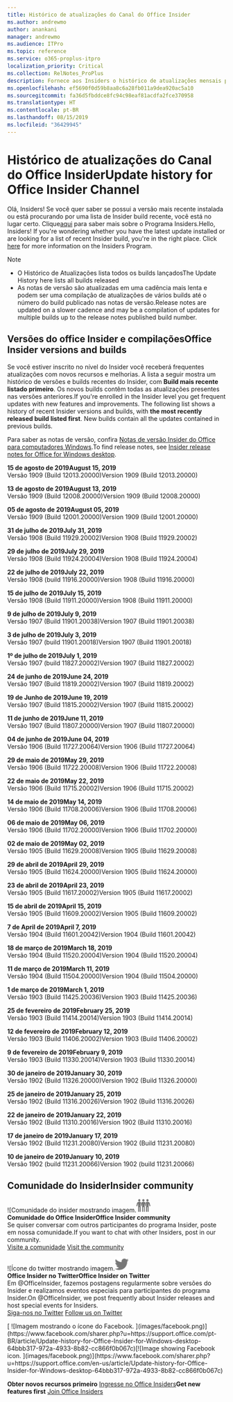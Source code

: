 ```yaml
---
title: Histórico de atualizações do Canal do Office Insider
ms.author: andrewmo
author: anankani
manager: andrewmo
ms.audience: ITPro
ms.topic: reference
ms.service: o365-proplus-itpro
localization_priority: Critical
ms.collection: RelNotes_ProPlus
description: Fornece aos Insiders o histórico de atualizações mensais para os lançamentos do Canal Mensal Insider – Modo Rápido para a área de trabalho do Windows
ms.openlocfilehash: ef5690f0d59b8aa8c6a28fb011a9dea920ac5a10
ms.sourcegitcommit: fa36d5fbddce8fc94c98eaf81acdfa2fce370958
ms.translationtype: HT
ms.contentlocale: pt-BR
ms.lasthandoff: 08/15/2019
ms.locfileid: "36429945"
---
```

# <a name="update-history-for-office-insider-channel"></a><span data-ttu-id="96504-103">Histórico de atualizações do Canal do Office Insider</span><span class="sxs-lookup"><span data-stu-id="96504-103">Update history for Office Insider Channel</span></span>

<span data-ttu-id="96504-p101">Olá, Insiders! Se você quer saber se possui a versão mais recente instalada ou está procurando por uma lista de Insider build recente, você está no lugar certo. Clique[aqui](https://insider.office.com/) para saber mais sobre o Programa Insiders.</span><span class="sxs-lookup"><span data-stu-id="96504-p101">Hello, Insiders! If you're wondering whether you have the latest update installed or are looking for a list of recent Insider build, you're in the right place. Click [here](https://insider.office.com/) for more information on the Insiders Program.</span></span>

> [!NOTE]
> - <span data-ttu-id="96504-107">O Histórico de Atualizações lista todos os builds lançados</span><span class="sxs-lookup"><span data-stu-id="96504-107">The Update History here lists all builds released</span></span>
> - <span data-ttu-id="96504-108">As notas de versão são atualizadas em uma cadência mais lenta e podem ser uma compilação de atualizações de vários builds até o número do build publicado nas notas de versão.</span><span class="sxs-lookup"><span data-stu-id="96504-108">Release notes are updated on a slower cadence and may be a compilation of updates for multiple builds up to the release notes published build number.</span></span>



## <a name="office-insider-versions-and-builds"></a><span data-ttu-id="96504-109">Versões do office Insider e compilações</span><span class="sxs-lookup"><span data-stu-id="96504-109">Office Insider versions and builds</span></span>

<span data-ttu-id="96504-p102">Se você estiver inscrito no nível do Insider você receberá frequentes atualizações com novos recursos e melhorias. A lista a seguir mostra um histórico de versões e builds recentes do Insider, com **Build mais recente listado primeiro**. Os novos builds contêm todas as atualizações presentes nas versões anteriores.</span><span class="sxs-lookup"><span data-stu-id="96504-p102">If you're enrolled in the Insider level you get frequent updates with new features and improvements. The following list shows a history of recent Insider versions and builds, with **the most recently released build listed first**. New builds contain all the updates contained in previous builds.</span></span> 

<span data-ttu-id="96504-113">Para saber as notas de versão, confira [Notas de versão Insider do Office para computadores Windows](https://docs.microsoft.com/pt-BR/OfficeUpdates/release-notes-office-insider).</span><span class="sxs-lookup"><span data-stu-id="96504-113">To find release notes, see [Insider release notes for Office for Windows desktop](https://docs.microsoft.com/en-us/OfficeUpdates/release-notes-office-insider).</span></span>

[//]: # (NÃO REMOVA)

<span data-ttu-id="96504-115">**15 de agosto de 2019**</span><span class="sxs-lookup"><span data-stu-id="96504-115">**August 15, 2019**</span></span><br/>
<span data-ttu-id="96504-116">Versão 1909 (Build 12013.20000)</span><span class="sxs-lookup"><span data-stu-id="96504-116">Version 1909 (Build 12013.20000)</span></span><br/>

<span data-ttu-id="96504-117">**13 de agosto de 2019**</span><span class="sxs-lookup"><span data-stu-id="96504-117">**August 13, 2019**</span></span><br/>
<span data-ttu-id="96504-118">Versão 1909 (Build 12008.20000)</span><span class="sxs-lookup"><span data-stu-id="96504-118">Version 1909 (Build 12008.20000)</span></span><br/>

<span data-ttu-id="96504-119">**05 de agosto de 2019**</span><span class="sxs-lookup"><span data-stu-id="96504-119">**August 05, 2019**</span></span><br/>
<span data-ttu-id="96504-120">Versão 1909 (Build 12001.20000)</span><span class="sxs-lookup"><span data-stu-id="96504-120">Version 1909 (Build 12001.20000)</span></span><br/>

<span data-ttu-id="96504-121">**31 de julho de 2019**</span><span class="sxs-lookup"><span data-stu-id="96504-121">**July 31, 2019**</span></span><br/>
<span data-ttu-id="96504-122">Versão 1908 (Build 11929.20002)</span><span class="sxs-lookup"><span data-stu-id="96504-122">Version 1908 (Build 11929.20002)</span></span><br/>

<span data-ttu-id="96504-123">**29 de julho de 2019**</span><span class="sxs-lookup"><span data-stu-id="96504-123">**July 29, 2019**</span></span><br/>
<span data-ttu-id="96504-124">Versão 1908 (Build 11924.20004)</span><span class="sxs-lookup"><span data-stu-id="96504-124">Version 1908 (Build 11924.20004)</span></span><br/>

<span data-ttu-id="96504-125">**22 de julho de 2019**</span><span class="sxs-lookup"><span data-stu-id="96504-125">**July 22, 2019**</span></span><br/>
<span data-ttu-id="96504-126">Versão 1908 (build 11916.20000)</span><span class="sxs-lookup"><span data-stu-id="96504-126">Version 1908 (Build 11916.20000)</span></span><br/>

<span data-ttu-id="96504-127">**15 de julho de 2019**</span><span class="sxs-lookup"><span data-stu-id="96504-127">**July 15, 2019**</span></span><br/>
<span data-ttu-id="96504-128">Versão 1908 (Build 11911.20000)</span><span class="sxs-lookup"><span data-stu-id="96504-128">Version 1908 (Build 11911.20000)</span></span><br/>

<span data-ttu-id="96504-129">**9 de julho de 2019**</span><span class="sxs-lookup"><span data-stu-id="96504-129">**July 9, 2019**</span></span><br/>
<span data-ttu-id="96504-130">Versão 1907 (Build 11901.20038)</span><span class="sxs-lookup"><span data-stu-id="96504-130">Version 1907 (Build 11901.20038)</span></span><br/>

<span data-ttu-id="96504-131">**3 de julho de 2019**</span><span class="sxs-lookup"><span data-stu-id="96504-131">**July 3, 2019**</span></span><br/>
<span data-ttu-id="96504-132">Versão 1907 (build 11901.20018)</span><span class="sxs-lookup"><span data-stu-id="96504-132">Version 1907 (Build 11901.20018)</span></span><br/>

<span data-ttu-id="96504-133">**1º de julho de 2019**</span><span class="sxs-lookup"><span data-stu-id="96504-133">**July 1, 2019**</span></span><br/>
<span data-ttu-id="96504-134">Versão 1907 (build 11827.20002)</span><span class="sxs-lookup"><span data-stu-id="96504-134">Version 1907 (Build 11827.20002)</span></span><br/>

<span data-ttu-id="96504-135">**24 de junho de 2019**</span><span class="sxs-lookup"><span data-stu-id="96504-135">**June 24, 2019**</span></span><br/>
<span data-ttu-id="96504-136">Versão 1907 (Build 11819.20002)</span><span class="sxs-lookup"><span data-stu-id="96504-136">Version 1907 (Build 11819.20002)</span></span><br/>

<span data-ttu-id="96504-137">**19 de Junho de 2019**</span><span class="sxs-lookup"><span data-stu-id="96504-137">**June 19, 2019**</span></span><br/>
<span data-ttu-id="96504-138">Versão 1907 (Build 11815.20002)</span><span class="sxs-lookup"><span data-stu-id="96504-138">Version 1907 (Build 11815.20002)</span></span><br/>

<span data-ttu-id="96504-139">**11 de junho de 2019**</span><span class="sxs-lookup"><span data-stu-id="96504-139">**June 11, 2019**</span></span><br/>
<span data-ttu-id="96504-140">Versão 1907 (Build 11807.20000)</span><span class="sxs-lookup"><span data-stu-id="96504-140">Version 1907 (Build 11807.20000)</span></span><br/>

<span data-ttu-id="96504-141">**04 de junho de 2019**</span><span class="sxs-lookup"><span data-stu-id="96504-141">**June 04, 2019**</span></span><br/>
<span data-ttu-id="96504-142">Versão 1906 (Build 11727.20064)</span><span class="sxs-lookup"><span data-stu-id="96504-142">Version 1906 (Build 11727.20064)</span></span><br/>


<span data-ttu-id="96504-143">**29 de maio de 2019**</span><span class="sxs-lookup"><span data-stu-id="96504-143">**May 29, 2019**</span></span><br/>
<span data-ttu-id="96504-144">Versão 1906 (Build 11722.20008)</span><span class="sxs-lookup"><span data-stu-id="96504-144">Version 1906 (Build 11722.20008)</span></span><br/>

<span data-ttu-id="96504-145">**22 de maio de 2019**</span><span class="sxs-lookup"><span data-stu-id="96504-145">**May 22, 2019**</span></span><br/> <span data-ttu-id="96504-146">Versão 1906 (Build 11715.20002)</span><span class="sxs-lookup"><span data-stu-id="96504-146">Version 1906 (Build 11715.20002)</span></span><br/> 

<span data-ttu-id="96504-147">**14 de maio de 2019**</span><span class="sxs-lookup"><span data-stu-id="96504-147">**May 14, 2019**</span></span><br/> <span data-ttu-id="96504-148">Versão 1906 (Build 11708.20006)</span><span class="sxs-lookup"><span data-stu-id="96504-148">Version 1906 (Build 11708.20006)</span></span><br/>

<span data-ttu-id="96504-149">**06 de maio de 2019**</span><span class="sxs-lookup"><span data-stu-id="96504-149">**May 06, 2019**</span></span><br/>
<span data-ttu-id="96504-150">Versão 1906 (Build 11702.20000)</span><span class="sxs-lookup"><span data-stu-id="96504-150">Version 1906 (Build 11702.20000)</span></span><br/>

<span data-ttu-id="96504-151">**02 de maio de 2019**</span><span class="sxs-lookup"><span data-stu-id="96504-151">**May 02, 2019**</span></span><br/>
<span data-ttu-id="96504-152">Versão 1905 (Build 11629.20008)</span><span class="sxs-lookup"><span data-stu-id="96504-152">Version 1905 (Build 11629.20008)</span></span><br/>

<span data-ttu-id="96504-153">**29 de abril de 2019**</span><span class="sxs-lookup"><span data-stu-id="96504-153">**April 29, 2019**</span></span><br/>
<span data-ttu-id="96504-154">Versão 1905 (Build 11624.20000)</span><span class="sxs-lookup"><span data-stu-id="96504-154">Version 1905 (Build 11624.20000)</span></span><br/>

<span data-ttu-id="96504-155">**23 de abril de 2019**</span><span class="sxs-lookup"><span data-stu-id="96504-155">**April 23, 2019**</span></span><br/> <span data-ttu-id="96504-156">Versão 1905 (Build 11617.20002)</span><span class="sxs-lookup"><span data-stu-id="96504-156">Version 1905 (Build 11617.20002)</span></span><br/>

<span data-ttu-id="96504-157">**15 de abril de 2019**</span><span class="sxs-lookup"><span data-stu-id="96504-157">**April 15, 2019**</span></span><br/> <span data-ttu-id="96504-158">Versão 1905 (Build 11609.20002)</span><span class="sxs-lookup"><span data-stu-id="96504-158">Version 1905 (Build 11609.20002)</span></span><br/>

<span data-ttu-id="96504-159">**7 de April de 2019**</span><span class="sxs-lookup"><span data-stu-id="96504-159">**April 7, 2019**</span></span><br/> <span data-ttu-id="96504-160">Versão 1904 (Build 11601.20042)</span><span class="sxs-lookup"><span data-stu-id="96504-160">Version 1904 (Build 11601.20042)</span></span><br/>

<span data-ttu-id="96504-161">**18 de março de 2019**</span><span class="sxs-lookup"><span data-stu-id="96504-161">**March 18, 2019**</span></span><br/> <span data-ttu-id="96504-162">Versão 1904 (Build 11520.20004)</span><span class="sxs-lookup"><span data-stu-id="96504-162">Version 1904 (Build 11520.20004)</span></span><br/>

<span data-ttu-id="96504-163">**11 de março de 2019**</span><span class="sxs-lookup"><span data-stu-id="96504-163">**March 11, 2019**</span></span><br/> <span data-ttu-id="96504-164">Versão 1904 (Build 11504.20000)</span><span class="sxs-lookup"><span data-stu-id="96504-164">Version 1904 (Build 11504.20000)</span></span><br/>

<span data-ttu-id="96504-165">**1 de março de 2019**</span><span class="sxs-lookup"><span data-stu-id="96504-165">**March 1, 2019**</span></span><br/> <span data-ttu-id="96504-166">Versão 1903 (Build 11425.20036)</span><span class="sxs-lookup"><span data-stu-id="96504-166">Version 1903 (Build 11425.20036)</span></span><br/> 

<span data-ttu-id="96504-167">**25 de fevereiro de 2019**</span><span class="sxs-lookup"><span data-stu-id="96504-167">**February 25, 2019**</span></span><br/> <span data-ttu-id="96504-168">Versão 1903 (Build 11414.20014)</span><span class="sxs-lookup"><span data-stu-id="96504-168">Version 1903 (Build 11414.20014)</span></span><br/> 

<span data-ttu-id="96504-169">**12 de fevereiro de 2019**</span><span class="sxs-lookup"><span data-stu-id="96504-169">**February 12, 2019**</span></span><br/> <span data-ttu-id="96504-170">Versão 1903 (Build 11406.20002)</span><span class="sxs-lookup"><span data-stu-id="96504-170">Version 1903 (Build 11406.20002)</span></span><br/> 

<span data-ttu-id="96504-171">**9 de fevereiro de 2019**</span><span class="sxs-lookup"><span data-stu-id="96504-171">**February 9, 2019**</span></span><br/> <span data-ttu-id="96504-172">Versão 1903 (Build 11330.20014)</span><span class="sxs-lookup"><span data-stu-id="96504-172">Version 1903 (Build 11330.20014)</span></span><br/> 

<span data-ttu-id="96504-173">**30 de janeiro de 2019**</span><span class="sxs-lookup"><span data-stu-id="96504-173">**January 30, 2019**</span></span><br/> <span data-ttu-id="96504-174">Versão 1902 (Build 11326.20000)</span><span class="sxs-lookup"><span data-stu-id="96504-174">Version 1902 (Build 11326.20000)</span></span><br/> 

<span data-ttu-id="96504-175">**25 de janeiro de 2019**</span><span class="sxs-lookup"><span data-stu-id="96504-175">**January 25, 2019**</span></span><br/> <span data-ttu-id="96504-176">Versão 1902 (Build 11316.20026)</span><span class="sxs-lookup"><span data-stu-id="96504-176">Version 1902 (Build 11316.20026)</span></span><br/> 

<span data-ttu-id="96504-177">**22 de janeiro de 2019**</span><span class="sxs-lookup"><span data-stu-id="96504-177">**January 22, 2019**</span></span><br/> <span data-ttu-id="96504-178">Versão 1902 (Build 11310.20016)</span><span class="sxs-lookup"><span data-stu-id="96504-178">Version 1902 (Build 11310.20016)</span></span><br/> 

<span data-ttu-id="96504-179">**17 de janeiro de 2019**</span><span class="sxs-lookup"><span data-stu-id="96504-179">**January 17, 2019**</span></span><br/> <span data-ttu-id="96504-180">Versão 1902 (Build 11231.20080)</span><span class="sxs-lookup"><span data-stu-id="96504-180">Version 1902 (Build 11231.20080)</span></span><br/>

<span data-ttu-id="96504-181">**10 de janeiro de 2019**</span><span class="sxs-lookup"><span data-stu-id="96504-181">**January 10, 2019**</span></span><br/> <span data-ttu-id="96504-182">Versão 1902 (build 11231.20066)</span><span class="sxs-lookup"><span data-stu-id="96504-182">Version 1902 (build 11231.20066)</span></span><br/> 


## <a name="insider-community"></a><span data-ttu-id="96504-183">Comunidade do Insider</span><span class="sxs-lookup"><span data-stu-id="96504-183">Insider community</span></span>

<span data-ttu-id="96504-184">![Comunidade do insider mostrando imagem.</span><span class="sxs-lookup"><span data-stu-id="96504-184">![Image showing insider community.</span></span> ](images/insidercommunity.png) <br/>
<span data-ttu-id="96504-185">**Comunidade do Office Insider**</span><span class="sxs-lookup"><span data-stu-id="96504-185">**Office Insider community**</span></span><br/> <span data-ttu-id="96504-186">Se quiser conversar com outros participantes do programa Insider, poste em nossa comunidade.</span><span class="sxs-lookup"><span data-stu-id="96504-186">If you want to chat with other Insiders, post in our community.</span></span><br/><span data-ttu-id="96504-187"> 
[Visite a comunidade](https://go.microsoft.com/fwlink/?linkid=843493)</span><span class="sxs-lookup"><span data-stu-id="96504-187"> 
[Visit the community](https://go.microsoft.com/fwlink/?linkid=843493)</span></span><br/> 

<span data-ttu-id="96504-188">![Ícone do twitter mostrando imagem.</span><span class="sxs-lookup"><span data-stu-id="96504-188">![Image showing twitter icon.</span></span> ](images/twitter.png)<br/>
<span data-ttu-id="96504-189">**Office Insider no Twitter**</span><span class="sxs-lookup"><span data-stu-id="96504-189">**Office Insider on Twitter**</span></span><br/> <span data-ttu-id="96504-190">Em @OfficeInsider, fazemos postagens regularmente sobre versões do Insider e realizamos eventos especiais para participantes do programa Insider.</span><span class="sxs-lookup"><span data-stu-id="96504-190">On @OfficeInsider, we post frequently about Insider releases and host special events for Insiders.</span></span><br/><span data-ttu-id="96504-191"> 
[Siga-nos no Twitter](https://go.microsoft.com/fwlink/?linkid=717717)</span><span class="sxs-lookup"><span data-stu-id="96504-191"> 
[Follow us on Twitter](https://go.microsoft.com/fwlink/?linkid=717717)</span></span><br/> 

<span data-ttu-id="96504-192">
  [
  ![Imagem mostrando o ícone do Facebook. ](images/facebook.png)](https://www.facebook.com/sharer.php?u=https://support.office.com/pt-BR/article/Update-history-for-Office-Insider-for-Windows-desktop-64bbb317-972a-4933-8b82-cc866f0b067c)</span><span class="sxs-lookup"><span data-stu-id="96504-192">[![Image showing Facebook icon. ](images/facebook.png)](https://www.facebook.com/sharer.php?u=https://support.office.com/en-us/article/Update-history-for-Office-Insider-for-Windows-desktop-64bbb317-972a-4933-8b82-cc866f0b067c)</span></span>


<span data-ttu-id="96504-193">**Obter novos recursos primeiro**
[Ingresse no Office Insiders](https://insider.office.com/)</span><span class="sxs-lookup"><span data-stu-id="96504-193">**Get new features first**
[Join Office Insiders](https://insider.office.com/)</span></span>